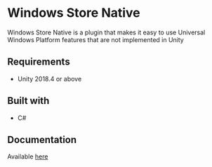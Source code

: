 
# Windows Store Native

Windows Store Native is a plugin that makes it easy to use Universal Windows Platform features that are not implemented in Unity

## Requirements

 * Unity 2018.4 or above
 
## Built with

 * C#
 
## Documentation

Available [here](https://github.com/ClaytonIndustries/WSANative/wiki)
